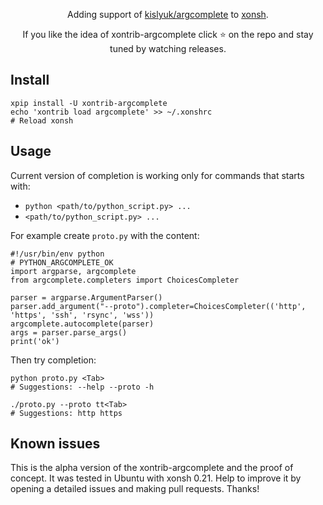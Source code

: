 <p align="center">
Adding support of <a href="https://github.com/kislyuk/argcomplete">kislyuk/argcomplete</a> to <a href="https://xon.sh">xonsh</a>.
</p>

<p align="center">  
If you like the idea of xontrib-argcomplete click ⭐ on the repo and stay tuned by watching releases.
</p>

## Install
```shell script
xpip install -U xontrib-argcomplete
echo 'xontrib load argcomplete' >> ~/.xonshrc
# Reload xonsh
```

## Usage
Current version of completion is working only for commands that starts with:
 * `python <path/to/python_script.py> ...`
 * `<path/to/python_script.py> ...`

For example create `proto.py` with the content:
```
#!/usr/bin/env python
# PYTHON_ARGCOMPLETE_OK
import argparse, argcomplete
from argcomplete.completers import ChoicesCompleter

parser = argparse.ArgumentParser()
parser.add_argument("--proto").completer=ChoicesCompleter(('http', 'https', 'ssh', 'rsync', 'wss'))
argcomplete.autocomplete(parser)
args = parser.parse_args()
print('ok')
```
Then try completion:
```
python proto.py <Tab>
# Suggestions: --help --proto -h

./proto.py --proto tt<Tab>
# Suggestions: http https
```

## Known issues
This is the alpha version of the xontrib-argcomplete and the proof of concept. It was tested in Ubuntu with xonsh 0.21. Help to improve it by opening a detailed issues and making pull requests. Thanks!